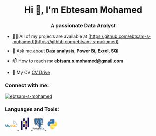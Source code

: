 <h1 align="center">Hi 👋, I'm Ebtesam Mohamed</h1>
<h3 align="center">A passionate Data Analyst</h3>

- 👨‍💻 All of my projects are available at [https://github.com/ebtsam-s-mohamed](https://github.com/ebtsam-s-mohamed)

- 💬 Ask me about **Data analysis, Power Bi, Excel, SQl**

- 📫 How to reach me **ebtsam.s.mohamed@gmail.com**

- 📄 My CV [CV Drive](https://docs.google.com/document/d/1k0lxj0GwPXvaZOCy0_UAoKVsPcX38MIxS34qXxBx-So/edit?usp=sharing)

<h3 align="left">Connect with me:</h3>
<p align="left">
<a href="https://linkedin.com/in/ebtsam-s-mohamed" target="blank"><img align="center" src="https://raw.githubusercontent.com/rahuldkjain/github-profile-readme-generator/master/src/images/icons/Social/linked-in-alt.svg" alt="ebtsam-s-mohamed" height="30" width="40" /></a>
</p>

<h3 align="left">Languages and Tools:</h3>
<p align="left"> <a href="https://www.mysql.com/" target="_blank" rel="noreferrer"> <img src="https://raw.githubusercontent.com/devicons/devicon/master/icons/mysql/mysql-original-wordmark.svg" alt="mysql" width="40" height="40"/> </a> <a href="https://pandas.pydata.org/" target="_blank" rel="noreferrer"> <img src="https://raw.githubusercontent.com/devicons/devicon/2ae2a900d2f041da66e950e4d48052658d850630/icons/pandas/pandas-original.svg" alt="pandas" width="40" height="40"/> </a> <a href="https://www.postgresql.org" target="_blank" rel="noreferrer"> <img src="https://raw.githubusercontent.com/devicons/devicon/master/icons/postgresql/postgresql-original-wordmark.svg" alt="postgresql" width="40" height="40"/> </a> <a href="https://www.python.org" target="_blank" rel="noreferrer"> <img src="https://raw.githubusercontent.com/devicons/devicon/master/icons/python/python-original.svg" alt="python" width="40" height="40"/> </a> </p>
